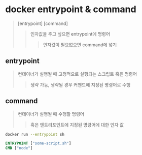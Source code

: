 # docker entrypoint & command

> [entrypoint] [command]
>
> > 인자값을 주고 싶으면 entrypoint에 명령어
> >
> > > 인자값이 필요없으면 command에 넣기

## entrypoint

> 컨테이너가 실행될 때 고정적으로 실행되는 스크립트 혹은 명령어
>
> > 생략 가능, 생략될 경우 커맨드에 지정된 명령어로 수행

## command

> 컨테이너가 실행될 때 수행할 명령어
>
> > 혹은 엔트리포인트에 지정된 명령어에 대한 인자 값

```bash
docker run --entrypoint sh
```

```Dockerfile
ENTRYPOINT ["some-script.sh"]
CMD ["node"]
```
